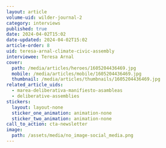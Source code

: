```yaml
---
layout: article
volume-uid: wilder-journal-2
category: interviews
published: true
date: 2024-04-02T15:02
date-updated: 2024-04-02T15:02
article-order: 8
uid: teresa-arnal-climate-civic-assembly
interviewee: Teresa Arnal
cover:
  path: /media/articles/heroes/1605204436469.jpg
  mobile: /media/articles/mobile/1605204436469.jpg
  thumbnail: /media/articles/thumbnails/1605204436469.jpg
related_article_uids:
  - marea-deliberativa-manifiesto-asambleas
  - deliberative-assemblies
stickers:
  layout: layout-none
  sticker_one_animation: animation-none
  sticker_two_animation: animation-none
call_to_action: cta-newsletter
image:
  path: /assets/media/no_image-social_media.png
---
```


